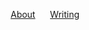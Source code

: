 <p align="center">
		<a href="/about">About</a>&nbsp;&nbsp;&nbsp;&nbsp;&nbsp;&nbsp;<a href="/writing">Writing</a>
</p>
